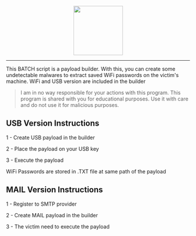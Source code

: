 <p align="center"><img src="https://user-images.githubusercontent.com/85078069/139530992-d2da14f2-dd15-4d60-821d-65333202f91e.png"height="135"/></p>

-------------------------------------------------------------------------------------

This BATCH script is a payload builder. With this, you can create some undetectable malwares to extract saved WiFi passwords on the victim's machine.
WiFi and USB version are included in the builder

> I am in no way responsible for your actions with this program. This program is shared with you for educational purposes. Use it with care and do not use it for malicious purposes.

## USB Version Instructions

1 - Create USB payload in the builder

2 - Place the payload on your USB key

3 - Execute the payload

WiFi Passwords are stored in .TXT file at same path of the payload

## MAIL Version Instructions

1 - Register to SMTP provider

2 - Create MAIL payload in the builder

3 - The victim need to execute the payload
